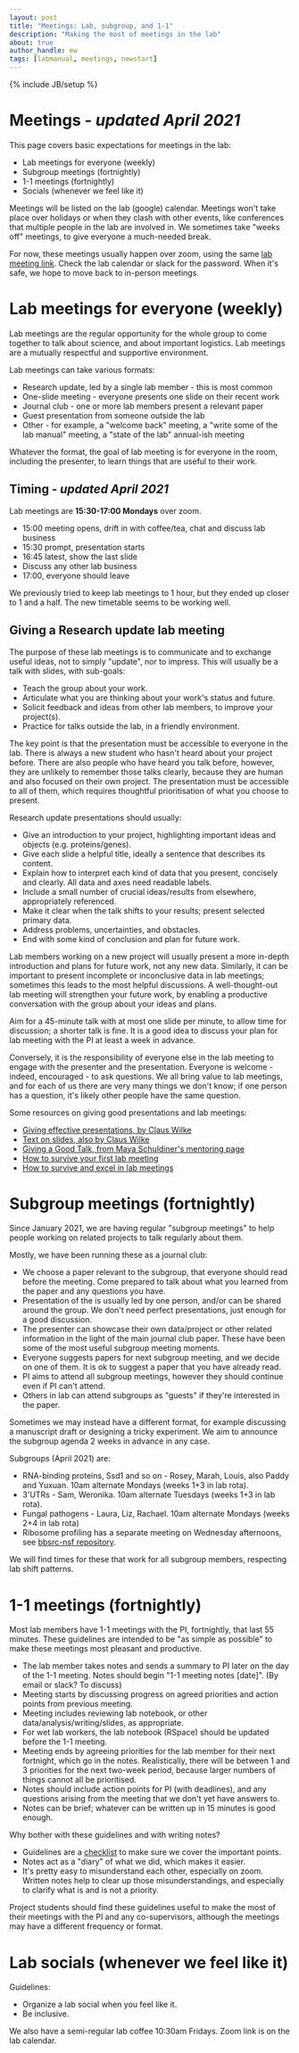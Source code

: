 ```yaml
---
layout: post
title: "Meetings: Lab, subgroup, and 1-1"
description: "Making the most of meetings in the lab"
about: true
author_handle: ew
tags: [labmanual, meetings, newstart]
---
```

{% include JB/setup %}

# Meetings - *updated April 2021*

This page covers basic expectations for meetings in the lab:

* Lab meetings for everyone (weekly)
* Subgroup meetings (fortnightly)
* 1-1 meetings (fortnightly)
* Socials (whenever we feel like it)

Meetings will be listed on the lab (google) calendar. 
Meetings won't take place over holidays or when they clash with other events, like conferences that multiple people in the lab are involved in. 
We sometimes take "weeks off" meetings, to give everyone a much-needed break.

For now, these meetings usually happen over zoom, using the same [lab meeting link](https://ed-ac-uk.zoom.us/j/87317539855). Check the lab calendar or slack for the password.
When it's safe, we hope to move back to in-person meetings.


# Lab meetings for everyone (weekly)

Lab meetings are the regular opportunity for the whole group to come together to talk about science, and about important logistics.
Lab meetings are a mutually respectful and supportive environment.

Lab meetings can take various formats:

* Research update, led by a single lab member - this is most common
* One-slide meeting -  everyone presents one slide on their recent work
* Journal club - one or more lab members present a relevant paper
* Guest presentation from someone outside the lab
* Other - for example, a "welcome back" meeting, a "write some of the lab manual" meeting, a "state of the lab" annual-ish meeting

Whatever the format, the goal of lab meeting is for everyone in the room, including the presenter, to learn things that are useful to their work.


## Timing - *updated April 2021*

Lab meetings are **15:30-17:00 Mondays** over zoom.

* 15:00 meeting opens, drift in with coffee/tea, chat and discuss lab business
* 15:30 prompt, presentation starts
* 16:45 latest, show the last slide
* Discuss any other lab business
* 17:00, everyone should leave

We previously tried to keep lab meetings to 1 hour, but they ended up closer to 1 and a half. The new timetable seems to be working well.


## Giving a Research update lab meeting

The purpose of these lab meetings is to communicate and to exchange useful ideas, not to simply "update", nor to impress.
This will usually be a talk with slides, with sub-goals:

* Teach the group about your work.
* Articulate what you are thinking about your work's status and future.
* Solicit feedback and ideas from other lab members, to improve your project(s).
* Practice for talks outside the lab, in a friendly environment.

The key point is that the presentation must be accessible to everyone in the lab.
There is always a new student who hasn't heard about your project before.
There are also people who have heard you talk before, however, they are unlikely to remember those talks clearly, because they are human and also focused on their own project.
The presentation must be accessible to all of them, which requires thoughtful prioritisation of what you choose to present.

Research update presentations should usually:

* Give an introduction to your project, highlighting important ideas and objects (e.g. proteins/genes).
* Give each slide a helpful title, ideally a sentence that describes its content.
* Explain how to interpret each kind of data that you present, concisely and clearly. All data and axes need readable labels.
* Include a small number of crucial ideas/results from elsewhere, appropriately referenced.
* Make it clear when the talk shifts to your results; present selected primary data.
* Address problems, uncertainties, and obstacles.
* End with some kind of conclusion and plan for future work.

Lab members working on a new project will usually present a more in-depth introduction and  plans for future work, not any new data. 
Similarly, it can be important to present incomplete or inconclusive data in lab meetings; sometimes this leads to the most helpful discussions.
A well-thought-out lab meeting will strengthen your future work, by enabling a productive conversation with the group about your ideas and plans.

Aim for a 45-minute talk with at most one slide per minute, to allow time for discussion; a shorter talk is fine. It is a good idea to discuss your plan for lab meeting with the PI at least a week in advance.

Conversely, it is the responsibility of everyone else in the lab meeting to engage with the presenter and the presentation.
Everyone is welcome - indeed, encouraged - to ask questions.
We all bring value to lab meetings, and for each of us there are very many things we don't know; if one person has a question, it's likely other people have the same question.

Some resources on giving good presentations and lab meetings:

* [Giving effective presentations, by Claus Wilke](https://clauswilke.com/blog/2013/10/20/giving-effective-presentations/)
* [Text on slides, also by Claus Wilke](https://clauswilke.com/blog/2013/08/18/engaging-presentations-and-text-heavy-slides/)
* [Giving a Good Talk, from Maya Schuldiner's mentoring page](https://mayaschuldiner.wixsite.com/schuldinerlab/mentoring)
* [How to survive your first lab meeting](https://www.abcam.com/content/how-to-survive-your-first-lab-meeting)
* [How to survive and excel in lab meetings](https://sophtalksscience.com/2017/10/30/how-to-survive-your-first-lab-meeting/)


# Subgroup meetings (fortnightly)

Since January 2021, we are having regular "subgroup meetings" to help people working on related projects to talk regularly about them.

Mostly, we have been running these as a journal club:

* We choose a paper relevant to the subgroup, that everyone should read before the meeting. Come prepared to talk about what you learned from the paper and any questions you have.
* Presentation of the is usually led by one person, and/or can be shared around the group. We don't need perfect presentations, just enough for a good discussion.
* The presenter can showcase their own data/project or other related information in the light of the main journal club paper. These have been some of the most useful subgroup meeting moments.
* Everyone suggests papers for next subgroup meeting, and we decide on one of them. It is ok to suggest a paper that you have already read.
* PI aims to attend all subgroup meetings, however they should continue even if PI can't attend.
* Others in lab can attend subgroups as "guests" if they're interested in the paper.

Sometimes we may instead have a different format, for example discussing a manuscript draft or designing a tricky experiment. We aim to announce the subgroup agenda 2 weeks in advance in any case.

Subgroups (April 2021) are:

* RNA-binding proteins, Ssd1 and so on - Rosey, Marah, Louis, also Paddy and Yuxuan. 10am alternate Mondays (weeks 1+3 in lab rota).
* 3'UTRs - Sam, Weronika. 10am alternate Tuesdays (weeks 1+3 in lab rota).
* Fungal pathogens - Laura, Liz, Rachael. 10am alternate Mondays (weeks 2+4 in lab rota)
* Ribosome profiling has a separate meeting on Wednesday afternoons, see [bbsrc-nsf repository](https://github.com/riboviz/bbsrc-nsf).

We will find times for these that work for all subgroup members, respecting lab shift patterns.


# 1-1 meetings (fortnightly)

Most lab members have 1-1 meetings with the PI, fortnightly, that last 55 minutes.
These guidelines are intended to be "as simple as possible" to make these meetings most pleasant and productive.

* The lab member takes notes and sends a summary to PI later on the day of the 1-1 meeting. Notes should begin "1-1 meeting notes [date]". (By email or slack? To discuss)
* Meeting starts by discussing progress on agreed priorities and action points from previous meeting.
* Meeting includes reviewing lab notebook, or other data/analysis/writing/slides, as appropriate.
* For wet lab workers, the lab notebook (RSpace) should be updated before the 1-1 meeting.
* Meeting ends by agreeing priorities for the lab member for their next fortnight, which go in the notes. Realistically, there will be between 1 and 3 priorities for the next two-week period, because larger numbers of things cannot all be prioritised.
* Notes should include action points for PI (with deadlines), and any questions arising from the meeting that we don't yet have answers to.
* Notes can be brief; whatever can be written up in 15 minutes is good enough.

Why bother with these guidelines and with writing notes?

* Guidelines are a [checklist](http://atulgawande.com/book/the-checklist-manifesto/) to make sure we cover the important points.
* Notes act as a "diary" of what we did, which makes it easier.
* It's pretty easy to misunderstand each other, especially on zoom. Written notes help to clear up those misunderstandings, and especially to clarify what is and is not a priority.

Project students should find these guidelines useful to make the most of their meetings with the PI and any co-supervisors, although the meetings may have a different frequency or format.


# Lab socials (whenever we feel like it)

Guidelines:

* Organize a lab social when you feel like it. 
* Be inclusive. 

We also have a semi-regular lab coffee 10:30am Fridays.
Zoom link is on the lab calendar.
